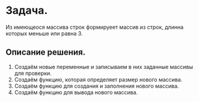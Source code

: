 # Задача.
 Из имеющеося массива строк формируеет массив из строк, длинна которых меньше или равна 3.
 
 ## Описание решения.
 
 1. Создаём новые переменные и записываем в них заданные массивы для проверки.
 2. Создаём функцию, которая определяет размер нового массива.
 3. Создаём функцию для создания и заполнения нового массива.
 4. Создаём функцию для вывода нового массива.
